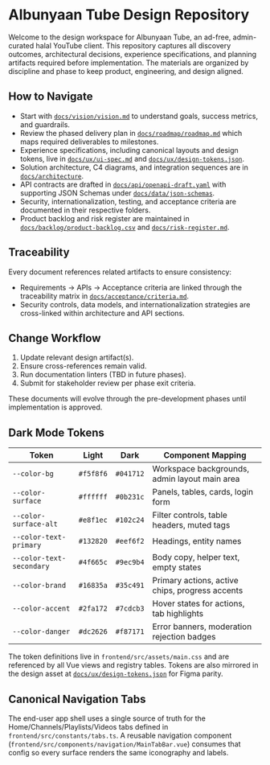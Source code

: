 # Albunyaan Tube Design Repository

Welcome to the design workspace for Albunyaan Tube, an ad-free, admin-curated halal YouTube client. This repository captures all discovery outcomes, architectural decisions, experience specifications, and planning artifacts required before implementation. The materials are organized by discipline and phase to keep product, engineering, and design aligned.

## How to Navigate
- Start with [`docs/vision/vision.md`](docs/vision/vision.md) to understand goals, success metrics, and guardrails.
- Review the phased delivery plan in [`docs/roadmap/roadmap.md`](docs/roadmap/roadmap.md) which maps required deliverables to milestones.
- Experience specifications, including canonical layouts and design tokens, live in [`docs/ux/ui-spec.md`](docs/ux/ui-spec.md) and [`docs/ux/design-tokens.json`](docs/ux/design-tokens.json).
- Solution architecture, C4 diagrams, and integration sequences are in [`docs/architecture`](docs/architecture).
- API contracts are drafted in [`docs/api/openapi-draft.yaml`](docs/api/openapi-draft.yaml) with supporting JSON Schemas under [`docs/data/json-schemas`](docs/data/json-schemas).
- Security, internationalization, testing, and acceptance criteria are documented in their respective folders.
- Product backlog and risk register are maintained in [`docs/backlog/product-backlog.csv`](docs/backlog/product-backlog.csv) and [`docs/risk-register.md`](docs/risk-register.md).

## Traceability
Every document references related artifacts to ensure consistency:
- Requirements → APIs → Acceptance criteria are linked through the traceability matrix in [`docs/acceptance/criteria.md`](docs/acceptance/criteria.md).
- Security controls, data models, and internationalization strategies are cross-linked within architecture and API sections.

## Change Workflow
1. Update relevant design artifact(s).
2. Ensure cross-references remain valid.
3. Run documentation linters (TBD in future phases).
4. Submit for stakeholder review per phase exit criteria.

These documents will evolve through the pre-development phases until implementation is approved.

## Dark Mode Tokens
| Token | Light | Dark | Component Mapping |
| --- | --- | --- | --- |
| `--color-bg` | `#f5f8f6` | `#041712` | Workspace backgrounds, admin layout main area |
| `--color-surface` | `#ffffff` | `#0b231c` | Panels, tables, cards, login form |
| `--color-surface-alt` | `#e8f1ec` | `#102c24` | Filter controls, table headers, muted tags |
| `--color-text-primary` | `#132820` | `#eef6f2` | Headings, entity names |
| `--color-text-secondary` | `#4f665c` | `#9ec9b4` | Body copy, helper text, empty states |
| `--color-brand` | `#16835a` | `#35c491` | Primary actions, active chips, progress accents |
| `--color-accent` | `#2fa172` | `#7cdcb3` | Hover states for actions, tab highlights |
| `--color-danger` | `#dc2626` | `#f87171` | Error banners, moderation rejection badges |

The token definitions live in `frontend/src/assets/main.css` and are referenced by all Vue views and registry tables. Tokens are also mirrored in the design asset at [`docs/ux/design-tokens.json`](docs/ux/design-tokens.json) for Figma parity.

## Canonical Navigation Tabs
The end-user app shell uses a single source of truth for the Home/Channels/Playlists/Videos tabs defined in `frontend/src/constants/tabs.ts`. A reusable navigation component (`frontend/src/components/navigation/MainTabBar.vue`) consumes that config so every surface renders the same iconography and labels.
